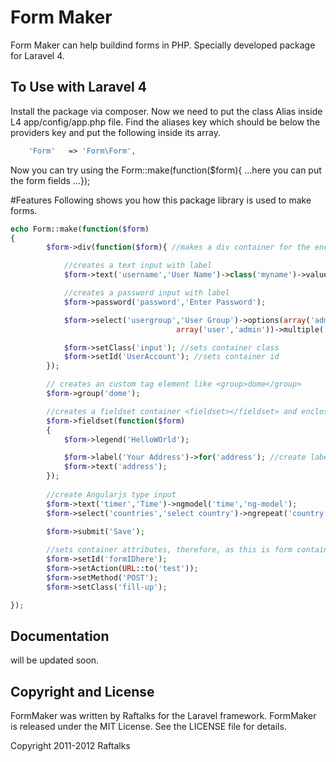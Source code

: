 # Form Maker

Form Maker can help buildind forms in PHP. Specially developed package for Laravel 4.

## To Use with Laravel 4
Install the package via composer.
Now we need to put the class Alias inside L4 app/config/app.php file.
Find the aliases key which should be below the providers key and put the following inside its array.
```php
	'Form'	 => 'Form\Form',
```
Now you can try using the Form::make(function($form){ ...here you can put the form fields ...});


#Features
Following shows you how this package library is used to make forms.


```php
echo Form::make(function($form)
{
		$form->div(function($form){ //makes a div container for the enclosed fields

			//creates a text input with label
			$form->text('username','User Name')->class('myname')->value('some name');  

			//creates a password input with label
			$form->password('password','Enter Password');

			$form->select('usergroup','User Group')->options(array('admin'=>'admin','manager'=>'manager','user'=>'user'),
									 array('user','admin'))->multiple('multiple');

			$form->setClass('input'); //sets container class
			$form->setId('UserAccount'); //sets container id
		});

		// creates an custom tag element like <group>dome</group> 
		$form->group('dome'); 

		//creates a fieldset container <fieldset></fieldset> and enclose the fields in it
		$form->fieldset(function($form) 
		{
			$form->legend('HelloWOrld');

			$form->label('Your Address')->for('address'); //create label field separately
			$form->text('address');
		});
		
		//create Angularjs type input
		$form->text('timer','Time')->ngmodel('time','ng-model');
		$form->select('countries','select country')->ngrepeat('country.name in countries','ng-repeat');

		$form->submit('Save');
		
		//sets container attributes, therefore, as this is form container, this sets the form attributes
		$form->setId('formIDhere');
		$form->setAction(URL::to('test'));
		$form->setMethod('POST');
		$form->setClass('fill-up');

});

```


## Documentation

will be updated soon.


## Copyright and License
FormMaker was written by Raftalks for the Laravel framework.
FormMaker is released under the MIT License. See the LICENSE file for details.

Copyright 2011-2012 Raftalks